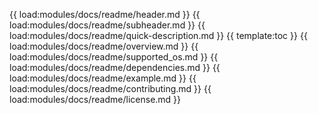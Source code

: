 {{ load:modules/docs/readme/header.md }}
{{ load:modules/docs/readme/subheader.md }}
{{ load:modules/docs/readme/quick-description.md }}
{{ template:toc }}
{{ load:modules/docs/readme/overview.md }}
{{ load:modules/docs/readme/supported_os.md }}
{{ load:modules/docs/readme/dependencies.md }}
{{ load:modules/docs/readme/example.md }}
{{ load:modules/docs/readme/contributing.md }}
{{ load:modules/docs/readme/license.md }}